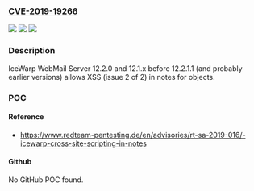 ### [CVE-2019-19266](https://cve.mitre.org/cgi-bin/cvename.cgi?name=CVE-2019-19266)
![](https://img.shields.io/static/v1?label=Product&message=n%2Fa&color=blue)
![](https://img.shields.io/static/v1?label=Version&message=n%2Fa&color=blue)
![](https://img.shields.io/static/v1?label=Vulnerability&message=n%2Fa&color=brighgreen)

### Description

IceWarp WebMail Server 12.2.0 and 12.1.x before 12.2.1.1 (and probably earlier versions) allows XSS (issue 2 of 2) in notes for objects.

### POC

#### Reference
- https://www.redteam-pentesting.de/en/advisories/rt-sa-2019-016/-icewarp-cross-site-scripting-in-notes

#### Github
No GitHub POC found.

